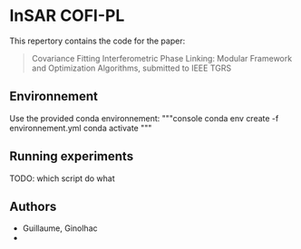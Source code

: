 # InSAR COFI-PL

This repertory contains the code for the paper:
> Covariance Fitting Interferometric Phase Linking: Modular Framework and Optimization Algorithms, submitted to IEEE TGRS

## Environnement

Use the provided conda environnement:
"""console
conda env create -f environnement.yml
conda activate
"""

## Running experiments

TODO: which script do what

## Authors

* Guillaume, Ginolhac
* 

